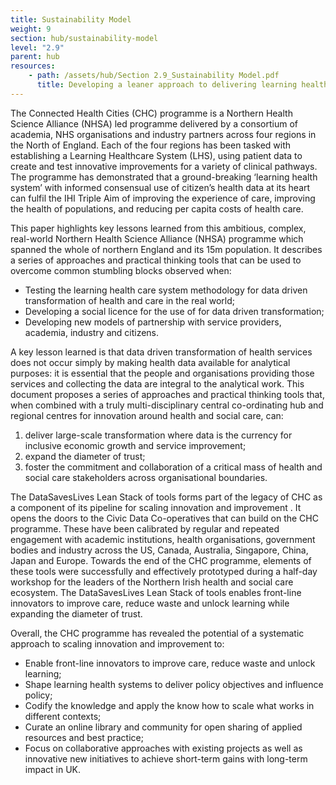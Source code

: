 ```yaml
---
title: Sustainability Model
weight: 9
section: hub/sustainability-model
level: "2.9"
parent: hub
resources: 
    - path: /assets/hub/Section 2.9_Sustainability Model.pdf
      title: Developing a leaner approach to delivering learning health systems at scale 
---
```


The Connected Health Cities (CHC) programme is a Northern Health Science Alliance (NHSA) led programme delivered by a consortium of academia, NHS organisations and industry partners across four regions in the North of England. Each of the four regions has been tasked with establishing a Learning Healthcare System (LHS), using patient data to create and test innovative improvements for a variety of clinical pathways. The programme has demonstrated  that a ground-breaking ‘learning health system’ with informed consensual use of citizen’s health data at its heart can fulfil the IHI Triple Aim  of improving the experience of care, improving the health of populations, and reducing per capita costs of health care. 

This paper highlights key lessons learned from this ambitious, complex, real-world Northern Health Science Alliance (NHSA) programme which spanned the whole of northern England and its 15m population. It describes a series of approaches and practical thinking tools that can be used to overcome common stumbling blocks observed when:

- Testing the learning health care system methodology for data driven transformation of health and care in the real world; 
- Developing a social licence for the use of for data driven transformation; 
- Developing new models of partnership with service providers, academia, industry and citizens.

A key lesson learned is that data driven transformation of health services does not occur simply by making health data available for analytical purposes: it is essential that the people and organisations providing those services and collecting the data are integral to the analytical work. This document proposes a series of approaches and practical thinking tools that, when combined with a truly multi-disciplinary central co-ordinating hub and regional centres for innovation around health and social care, can:

1.	deliver large-scale transformation where data is the currency for inclusive economic growth and service improvement;
2.	expand the diameter of trust;
3.	foster the commitment and collaboration of a critical mass of health and social care stakeholders across organisational boundaries.

The DataSavesLives Lean Stack of tools forms part of the legacy of CHC as a component of its pipeline for scaling innovation and improvement . It opens the doors to the Civic Data Co-operatives that can build on the CHC programme. These have been calibrated by regular and repeated engagement with academic institutions, health organisations, government bodies and industry across the US, Canada, Australia, Singapore, China, Japan and Europe. Towards the end of the CHC programme, elements of these tools were successfully and effectively prototyped during a half-day workshop for the leaders of the Northern Irish health and social care ecosystem. The DataSavesLives Lean Stack of tools enables front-line innovators to improve care, reduce waste and unlock learning while expanding the diameter of trust.

Overall, the CHC programme has revealed the potential of a systematic approach to scaling innovation and improvement to:

- Enable front-line innovators to improve care, reduce waste and unlock learning;
- Shape learning health systems to deliver policy objectives and influence policy;
- Codify the knowledge and apply the know how to scale what works in different contexts;
- Curate an online library and community for open sharing of applied resources and best practice;
- Focus on collaborative approaches with existing projects as well as innovative new initiatives to achieve short-term gains with long-term impact in UK.
